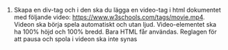 1. Skapa en div-tag och i den ska du lägga en video-tag i html dokumentet med följande video: https://www.w3schools.com/tags/movie.mp4. Videon ska börja spela automatiskt och utan ljud. Video-elementet ska ha 100% höjd och 100% bredd. Bara HTML får användas. Reglagen för att pausa och spola i videon ska inte synas